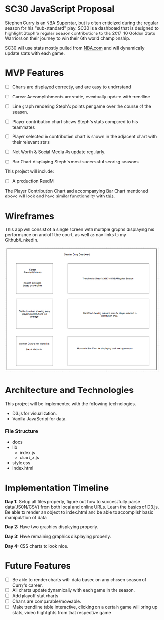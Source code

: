 # SC30 JavaScript Proposal

Stephen Curry is an NBA Superstar, but is often criticized during the regular season for his "sub-standard" play. SC30 is a dashboard that is designed to highlight Steph's regular season contributions to the 2017-18 Golden State Warriors on their journey to win their 6th world championship.

SC30 will use stats mostly pulled from [NBA.com](http://stats.nba.com) and will dynamically update stats with each game.

# MVP Features

- [ ] Charts are displayed correctly, and are easy to understand
- [ ] Career Accomplishments are static, eventually update with trendline
- [ ] Line graph rendering Steph's points per game over the course of the season.
- [ ] Player contribution chart shows Steph's stats compared to his teammates
- [ ] Player selected in contribution chart is shown in the adjacent chart with their relevant stats
- [ ] Net Worth & Social Media #s update regularly.
- [ ] Bar Chart displaying Steph's most successful scoring seasons.


This project will include:

- [ ] A production ReadM

The Player Contribution Chart and accompanying Bar Chart mentioned above will look and have similar functionality with [this](http://bl.ocks.org/diethardsteiner/3287802).  


# Wireframes

This app will consist of a single screen with multiple graphs displaying his performance on and off the court, as well as nav links to my Github/LinkedIn.

![SC30 Logo](/WireFrame1.png "Logo Title Text 1")


# Architecture and Technologies

This project will be implemented with the following technologies.

* D3.js for visualization.
* Vanilla JavaScript for data.

### File Structure

* docs
* lib
  * index.js
  * chart_x.js
* style.css
* index.html


# Implementation Timeline

<b>Day 1:</b> Setup all files properly, figure out how to successfully parse data(JSON/CSV) from both local and online URLs. Learn the basics of D3.js. Be able to render an object to index.html and be able to accomplish basic manipulation of data.

<b>Day 2:</b> Have two graphics displaying properly.

<b>Day 3:</b> Have remaining graphics displaying properly.

<b>Day 4:</b> CSS charts to look nice.

# Future Features

- [ ] Be able to render charts with data based on any chosen season of Curry's career.
- [ ] All charts update dynamically with each game in the season.
- [ ] Add playoff stat charts
- [ ] Charts are comparable/moveable.
- [ ] Make trendline table interactive, clicking on a certain game will bring up stats, video highlights from that respective game

